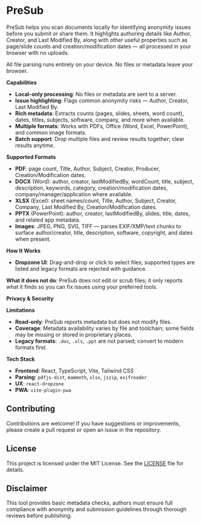 # PreSub

PreSub helps you scan documents locally for identifying anonymity issues before you submit or share them. It highlights authoring details like Author, Creator, and Last Modified By, along with other useful properties such as page/slide counts and creation/modification dates — all processed in your browser with no uploads.

All file parsing runs entirely on your device. No files or metadata leave your browser.

**Capabilities**
- **Local-only processing**: No files or metadata are sent to a server.
- **Issue highlighting**: Flags common anonymity risks — Author, Creator, Last Modified By.
- **Rich metadata**: Extracts counts (pages, slides, sheets, word count), dates, titles, subjects, software, company, and more when available.
- **Multiple formats**: Works with PDFs, Office (Word, Excel, PowerPoint), and common image formats.
- **Batch support**: Drop multiple files and review results together; clear results anytime.

**Supported Formats**
- **PDF**: page count, Title, Author, Subject, Creator, Producer, Creation/Modification dates.
- **DOCX** (Word): author, creator, lastModifiedBy, wordCount, title, subject, description, keywords, category, creation/modification dates, company/manager/application where available.
- **XLSX** (Excel): sheet names/count, Title, Author, Subject, Creator, Company, Last Modified By, Creation/Modification dates.
- **PPTX** (PowerPoint): author, creator, lastModifiedBy, slides, title, dates, and related app metadata.
- **Images**: JPEG, PNG, SVG, TIFF — parses EXIF/XMP/text chunks to surface author/creator, title, description, software, copyright, and dates when present.

**How It Works**
- **Dropzone UI**: Drag-and-drop or click to select files; supported types are listed and legacy formats are rejected with guidance.

**What it does not do**: PreSub does not edit or scrub files; it only reports what it finds so you can fix issues using your preferred tools.

**Privacy & Security**

**Limitations**
- **Read-only**: PreSub reports metadata but does not modify files.
- **Coverage**: Metadata availability varies by file and toolchain; some fields may be missing or stored in proprietary places.
- **Legacy formats**: `.doc`, `.xls`, `.ppt` are not parsed; convert to modern formats first.

**Tech Stack**
- **Frontend**: React, TypeScript, Vite, Tailwind CSS
- **Parsing**: `pdfjs-dist`, `mammoth`, `xlsx`, `jszip`, `exifreader`
- **UX**: `react-dropzone`
- **PWA**: `vite-plugin-pwa`

## Contributing

Contributions are welcome! If you have suggestions or improvements, please create a pull request or open an issue in the repository.

## License

This project is licensed under the MIT License. See the [LICENSE](LICENSE) file for details.

## Disclaimer

This tool provides basic metadata checks, authors must ensure full compliance with anonymity and submission guidelines through thorough reviews before publishing.
